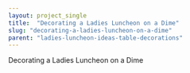 ```yaml
---
layout: project_single
title:  "Decorating a Ladies Luncheon on a Dime"
slug: "decorating-a-ladies-luncheon-on-a-dime"
parent: "ladies-luncheon-ideas-table-decorations"
---
```

Decorating a Ladies Luncheon on a Dime